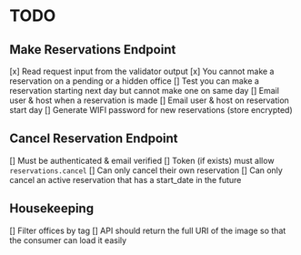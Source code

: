 # TODO

## Make Reservations Endpoint

[x] Read request input from the validator output
[x] You cannot make a reservation on a pending or a hidden office
[] Test you can make a reservation starting next day but cannot make one on same day
[] Email user & host when a reservation is made
[] Email user & host on reservation start day
[] Generate WIFI password for new reservations (store encrypted)

## Cancel Reservation Endpoint

[] Must be authenticated & email verified
[] Token (if exists) must allow `reservations.cancel`
[] Can only cancel their own reservation
[] Can only cancel an active reservation that has a start_date in the future

## Housekeeping

[] Filter offices by tag
[] API should return the full URI of the image so that the consumer can load it easily

